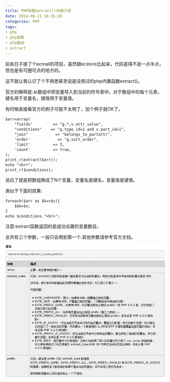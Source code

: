 ```yaml
---
title: PHP函数extract()详细介绍
date: 2014-06-11 16:35:20
categories: PHP
tags: 
- php
- php函数
- php基础
- extract
---
```


前些日子接了个ecmall的项目，虽然跟ecstore比起来，代码差得不是一点半点，但也是有可圈可点的地方的。

这不就让我认识了个不熟悉甚至说是没用过的php内置函数extract()。

官方的解释是:从数组中把变量导入到当前的符号表中。对于数组中的每个元素，键名用于变量名，键值用于变量值。

有时候直接看官方的例子可能不太明了，加个例子就OK了。

```
$arr=array(
    "fields"         => "g.*,v.attr_value",
    "conditions"    => "g.type_id=1 and v.part_id=1",
    "join"            => "belongs_to_partattr",
    'order'            => "g.sort_order",
    'limit'          => 3,
    'count'          => true,
);
print_r(extract($arr));
echo "<br>";
print_r($conditions);
```

说白了就是把数组换成了N个变量，变量名是键名，变量值是键值。

类似于下面的效果:

```
foreach($arr as $k=>$v){
    $$k=$v;
}
echo $conditions."<br>";
```

注意:extract函数返回的是成功设置的变量数目。

总共有三个参数，一般只会用到第一个.其他参数请参考官方文档。

[![extract](/images/2014/06/extract.jpg)](/images/2014/06/extract.jpg)
